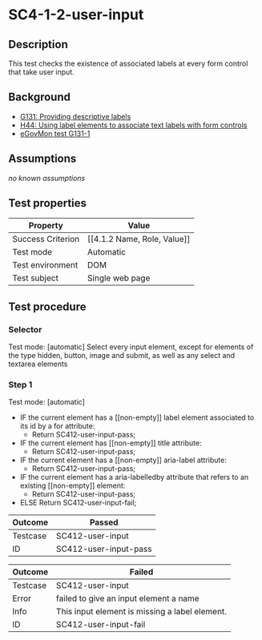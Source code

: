 # SC4-1-2-user-input 

## Description

This test checks the existence of associated labels at every form control that take user input.

## Background

- [G131: Providing descriptive labels](http://www.w3.org/TR/2014/NOTE-WCAG20-TECHS-20140311/G131)
- [H44: Using label elements to associate text labels with form controls](http://www.w3.org/TR/2014/NOTE-WCAG20-TECHS-20140311/H44.html)
- [eGovMon test G131-1](http://wiki.egovmon.no/wiki/SC3.3.2#ID:_G131-1)

## Assumptions

*no known assumptions*

## Test properties

| Property          | Value
|-------------------|----
| Success Criterion | [[4.1.2 Name, Role, Value]]
| Test mode         | Automatic
| Test environment  | DOM
| Test subject      | Single web page

## Test procedure

### Selector

Test mode: [automatic]
Select every input element, except for elements of the type hidden, button, image and submit, as well as any select and textarea elements

### Step 1

Test mode: [automatic]

- IF the current element has a [[non-empty]] label element associated to its id by a for attribute:
  - Return SC412-user-input-pass;
- IF the current element has [[non-empty]] title attribute:
  - Return SC412-user-input-pass;
- IF the current element has a [[non-empty]] aria-label attribute:
  - Return SC412-user-input-pass;
- IF the current element has a aria-labelledby attribute that refers to an existing [[non-empty]] element:
  - Return SC412-user-input-pass;
- ELSE Return SC412-user-input-fail;

| Outcome  | Passed
|----------|-----
| Testcase | SC412-user-input
| ID       | SC412-user-input-pass

| Outcome  | Failed
|----------|-----
| Testcase | SC412-user-input
| Error    | failed to give an input element a name
| Info     | This input element is missing a label element.
| ID       | SC412-user-input-fail
